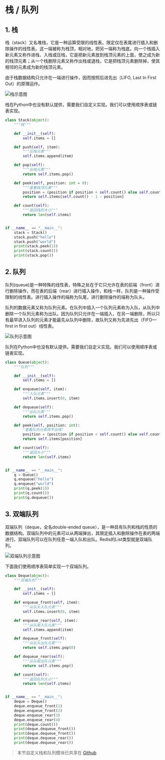 # 栈 / 队列

## 1. 栈

栈（stack）又名堆栈，它是一种运算受限的线性表。限定仅在表尾进行插入和删除操作的线性表。这一端被称为栈顶，相对地，把另一端称为栈底。向一个栈插入新元素又称作进栈、入栈或压栈，它是把新元素放到栈顶元素的上面，使之成为新的栈顶元素；从一个栈删除元素又称作出栈或退栈，它是把栈顶元素删除掉，使其相邻的元素成为新的栈顶元素。

由于栈数据结构只允许在一端进行操作，因而按照后进先出（LIFO, Last In First Out）的原理运作。

![栈示意图](https://i.loli.net/2020/02/25/1ksM8DFqozr7V9W.png)

栈在Python中也没有默认提供，需要我们自定义实现。我们可以使用顺序表或链表实现。

```py
class Stack(object):
    """栈"""

    def __init__(self):
        self.items = []

    def push(self, item):
        """压栈元素"""
        self.items.append(item)

    def pop(self):
        """出栈元素"""
        return self.items.pop()

    def peek(self, position: int = 0):
        """查看栈顶元素"""
        position = (position if position < self.count() else self.count() - 1) if position >= 0 else 0
        return self.items[self.count() - 1 - position]

    def count(self):
        """返回栈的大小"""
        return len(self.items)


if __name__ == "__main__":
    stack = Stack()
    stack.push("hello")
    stack.push("world")
    print(stack.peek(1))
    print(stack.count())
    print(stack.pop())
```

## 2. 队列

队列(queue)是一种特殊的线性表，特殊之处在于它只允许在表的前端（front）进行删除操作，而在表的后端（rear）进行插入操作，和栈一样，队列是一种操作受限制的线性表。进行插入操作的端称为队尾，进行删除操作的端称为队头。

队列的数据元素又称为队列元素。在队列中插入一个队列元素称为入队，从队列中删除一个队列元素称为出队。因为队列只允许在一端插入，在另一端删除，所以只有最早进入队列的元素才能最先从队列中删除，故队列又称为先进先出（FIFO—first in first out）线性表。

![队列示意图](https://i.loli.net/2020/02/25/95JHKTOejUXPpr1.jpg)

队列在Python中也没有默认提供，需要我们自定义实现。我们可以使用顺序表或链表实现。

```py
class Queue(object):
    """队列"""

    def __init__(self):
        self.items = []

    def enqueue(self, item):
        """入队元素"""
        self.items.insert(0, item)

    def dequeue(self):
        """出队元素"""
        return self.items.pop()

    def peek(self, position: int):
        "查看队内元素而不出栈"
        position = (position if position < self.count() else self.count() - 1) if position >= 0 else 0
        return self.items[position]

    def count(self):
        """返回大小"""
        return len(self.items)


if __name__ == "__main__":
    q = Queue()
    q.enqueue("hello")
    q.enqueue("world")
    print(q.peek(1))
    print(q.count())
    print(q.dequeue())
```

## 3. 双端队列

双端队列（deque，全名double-ended queue），是一种具有队列和栈的性质的数据结构。双端队列中的元素可以从两端弹出，其限定插入和删除操作在表的两端进行。双端队列可以在队列任意一端入队和出队。Redis的List类型就是双端队列。

![双端队列示意图](https://i.loli.net/2020/02/25/84JCe2cyqTsjLwY.jpg)

下面我们使用顺序表简单实现一个双端队列。

```py
class Deque(object):
    """双端队列"""

    def __init__(self):
        self.items = []

    def enqueue_front(self, item):
        """从队头入队元素"""
        self.items.insert(0, item)

    def enqueue_rear(self, item):
        """从队尾入队元素"""
        self.items.append(item)

    def dequeue_front(self):
        """从队头出队元素"""
        return self.items.pop(0)

    def dequeue_rear(self):
        """从队尾出队元素"""
        return self.items.pop()

    def count(self):
        """返回队列大小"""
        return len(self.items)


if __name__ == "__main__":
    deque = Deque()
    deque.enqueue_front(1)
    deque.enqueue_front(2)
    deque.enqueue_rear(3)
    deque.enqueue_rear(4)
    print(deque.count())
    print(deque.dequeue_front())
    print(deque.dequeue_front())
    print(deque.dequeue_rear())
    print(deque.dequeue_rear())

```

> 本节自定义栈和队列模块已共享在 [Github](https://github.com/colin-chang/pythonstructure)
